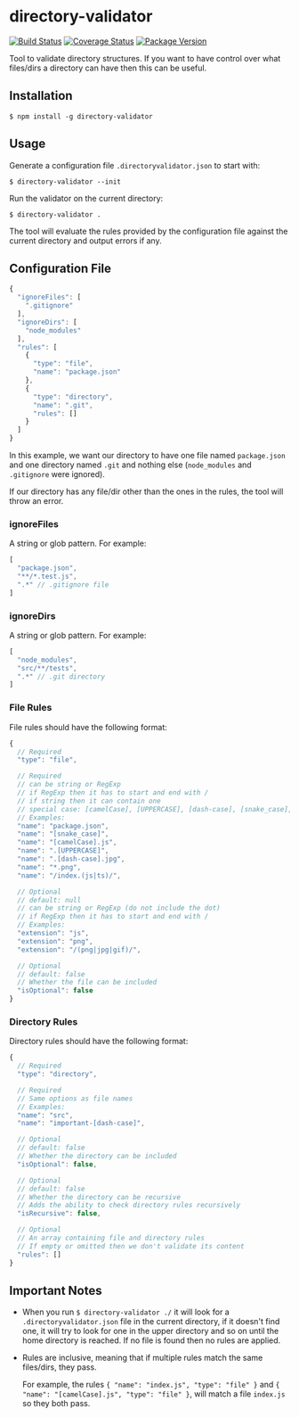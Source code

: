 # directory-validator

[![Build Status](https://travis-ci.org/erwingo/directory-validator.svg?branch=master)](https://travis-ci.org/erwingo/directory-validator)
[![Coverage Status](https://coveralls.io/repos/github/erwingo/directory-validator/badge.svg?branch=master)](https://coveralls.io/github/erwingo/directory-validator?branch=master)
[![Package Version](https://img.shields.io/npm/v/directory-validator.svg)](https://www.npmjs.com/package/directory-validator)

Tool to validate directory structures.
If you want to have control over what files/dirs a directory can have then this can be useful.

## Installation

```
$ npm install -g directory-validator
```

## Usage

Generate a configuration file `.directoryvalidator.json` to start with:
```
$ directory-validator --init
```

Run the validator on the current directory:
```
$ directory-validator .
```

The tool will evaluate the rules provided by the configuration file against the current directory and output errors if any.

## Configuration File

```javascript
{
  "ignoreFiles": [
    ".gitignore"
  ],
  "ignoreDirs": [
    "node_modules"
  ],
  "rules": [
    {
      "type": "file",
      "name": "package.json"
    },
    {
      "type": "directory",
      "name": ".git",
      "rules": []
    }
  ]
}
```

In this example, we want our directory to have one file named `package.json` and one directory named `.git` and nothing else (`node_modules` and `.gitignore` were ignored).

If our directory has any file/dir other than the ones in the rules, the tool will throw an error.


### ignoreFiles

A string or glob pattern. For example:

```javascript
[
  "package.json",
  "**/*.test.js",
  ".*" // .gitignore file
]
```

### ignoreDirs

A string or glob pattern. For example:

```javascript
[
  "node_modules",
  "src/**/tests",
  ".*" // .git directory
]
```

### File Rules

File rules should have the following format:

```javascript
{
  // Required
  "type": "file",

  // Required
  // can be string or RegExp
  // if RegExp then it has to start and end with /
  // if string then it can contain one
  // special case: [camelCase], [UPPERCASE], [dash-case], [snake_case], *
  // Examples:
  "name": "package.json",
  "name": "[snake_case]",
  "name": "[camelCase].js",
  "name": ".[UPPERCASE]",
  "name": ".[dash-case].jpg",
  "name": "*.png",
  "name": "/index.(js|ts)/",

  // Optional
  // default: null
  // can be string or RegExp (do not include the dot)
  // if RegExp then it has to start and end with /
  // Examples:
  "extension": "js",
  "extension": "png",
  "extension": "/(png|jpg|gif)/",

  // Optional
  // default: false
  // Whether the file can be included
  "isOptional": false
}
```

### Directory Rules

Directory rules should have the following format:

```javascript
{
  // Required
  "type": "directory",

  // Required
  // Same options as file names
  // Examples:
  "name": "src",
  "name": "important-[dash-case]",

  // Optional
  // default: false
  // Whether the directory can be included
  "isOptional": false,

  // Optional
  // default: false
  // Whether the directory can be recursive
  // Adds the ability to check directory rules recursively
  "isRecursive": false,

  // Optional
  // An array containing file and directory rules
  // If empty or omitted then we don't validate its content
  "rules": []
}
```

## Important Notes

* When you run `$ directory-validator ./` it will look for a `.directoryvalidator.json` file in the current directory, if it doesn't find one, it will try to look for one in the upper directory and so on until the home directory is reached. If no file is found then no rules are applied.

* Rules are inclusive, meaning that if multiple rules match the same files/dirs, they pass.

  For example, the rules `{ "name": "index.js", "type": "file" }` and `{ "name": "[camelCase].js", "type": "file" }`, will match a file `index.js` so they both pass.

